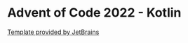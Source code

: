 # Advent of Code 2022 - Kotlin

[Template provided by JetBrains](https://github.com/kotlin-hands-on/advent-of-code-kotlin-template)
